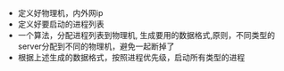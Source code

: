 - 定义好物理机，内外网ip
- 定义好要启动的进程列表
- 一个算法，分配进程列表到物理机, 生成要用的数据格式,原则，不同类型的server分配到不同的物理机，避免一起断掉了
- 根据上述生成的数据格式，按照进程优先级，启动所有类型的进程
